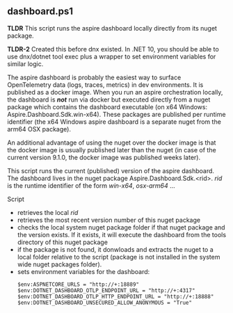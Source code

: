## dashboard.ps1

**TLDR** This script runs the aspire dashboard locally directly from its nuget package.

**TLDR-2** Created this before dnx existed. In .NET 10, you should be able to use dnx/dotnet tool exec plus a wrapper to set environment variables for similar logic.

The aspire dashboard is probably the easiest way to surface OpenTelemetry data (logs, traces, metrics) in dev environments. It is published as a docker image. When you run an aspire orchestration locally, the dashboard is ***not*** run via docker but executed directly from a nuget package which contains the dashboard executable (on x64 Windows: Aspire.Dashboard.Sdk.win-x64). These packages are published per runtime identifier (the x64 Windows aspire dashboard is a separate nuget from the arm64 OSX package).

An additional advantage of using the nuget over the docker image is that the docker image is usually published later than the nuget (in case of the current version 9.1.0, the docker image was published weeks later).

This script runs the current (published) version of the aspire dashboard. The dashboard lives in the nuget package Aspire.Dashboard.Sdk.&lt;rid&gt;. *rid* is the runtime identifier of the form *win-x64*, *osx-arm64* ...

Script
- retrieves the local *rid*
- retrieves the most recent version number of this nuget package
- checks the local system nuget package folder if that nuget package and the version exists. If it exists, it will execute the dashboard from the tools directory of this nuget package
- if the package is not found, it donwloads and extracts the nuget to a local folder relative to the script (package is not installed in the system wide nuget packages folder).
- sets environment variables for the dashboard:
    ```
    $env:ASPNETCORE_URLS = "http://+:18889"
    $env:DOTNET_DASHBOARD_OTLP_ENDPOINT_URL = "http://+:4317"
    $env:DOTNET_DASHBOARD_OTLP_HTTP_ENDPOINT_URL = "http://+:18888"
    $env:DOTNET_DASHBOARD_UNSECURED_ALLOW_ANONYMOUS = "True"
    ```
    

